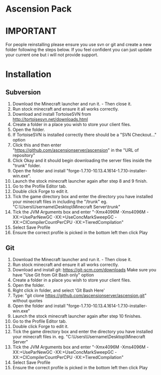 # Ascension Pack

# IMPORTANT
For people reinstalling please ensure you use svn or git and create a new folder following the steps below. If you feel confident you can just update your current one but i will not provide support.

# Installation

## Subversion

1. Download the Minecraft launcher and run it. - Then close it.
2. Run stock minecraft and ensure it all works correctly.
3. Download and install TortoiseSVN from http://tortoisesvn.net/downloads.html
4. Create a folder in a place you wish to store your client files.
5. Open the folder.
6. If TortoiseSVN is installed correctly there should be a "SVN Checkout..." option
7. Click this and then enter "https://github.com/ascensionserver/ascension" in the "URL of repository"
8. Click Okay and it should begin downloading the server files inside the "trunk" folder.
9. Open the folder and install "forge-1.7.10-10.13.4.1614-1.7.10-installer-win.exe".
10. Launch the stock minecraft launcher again after step 8 and 9 finish.
11. Go to the Profile Editor tab.
12. Double click Forge to edit it.
13. Tick the game directory box and enter the directory you have installed your minecraft files in including the "/trunk" eg. "C:\Users\Username\Desktop\Minecraft Server\trunk"
14. Tick the JVM Arguments box and enter "-Xmx4096M -Xms4096M -XX:+UseParNewGC -XX:+UseConcMarkSweepGC -XX:+CICompilerCountPerCPU -XX:+TieredCompilation"
15. Select Save Profile
16. Ensure the correct profile is picked in the bottom left then click Play

## Git

1. Download the Minecraft launcher and run it. - Then close it.
2. Run stock minecraft and ensure it all works correctly.
3. Download and install git: https://git-scm.com/downloads Make sure you have "Use Git from Git Bash only" option
4. Create a folder in a place you wish to store your client files.
5. Open the folder.
6. Right click in folder, and select 'Git Bash Here'
7. Type: "git clone https://github.com/ascensionserver/ascension.git" without quotes
8. Open the folder and install "forge-1.7.10-10.13.4.1614-1.7.10-installer-win.exe"
9. Launch the stock minecraft launcher again after step 10 finishes.
10. Go to the Profile Editor tab.
11. Double click Forge to edit it.
13. Tick the game directory box and enter the directory you have installed your minecraft files in. eg. "C:\Users\Username\Desktop\Minecraft Server"
14. Tick the JVM Arguments box and enter "-Xmx4096M -Xms4096M -XX:+UseParNewGC -XX:+UseConcMarkSweepGC -XX:+CICompilerCountPerCPU -XX:+TieredCompilation"
15. Select Save Profile
16. Ensure the correct profile is picked in the bottom left then click Play
